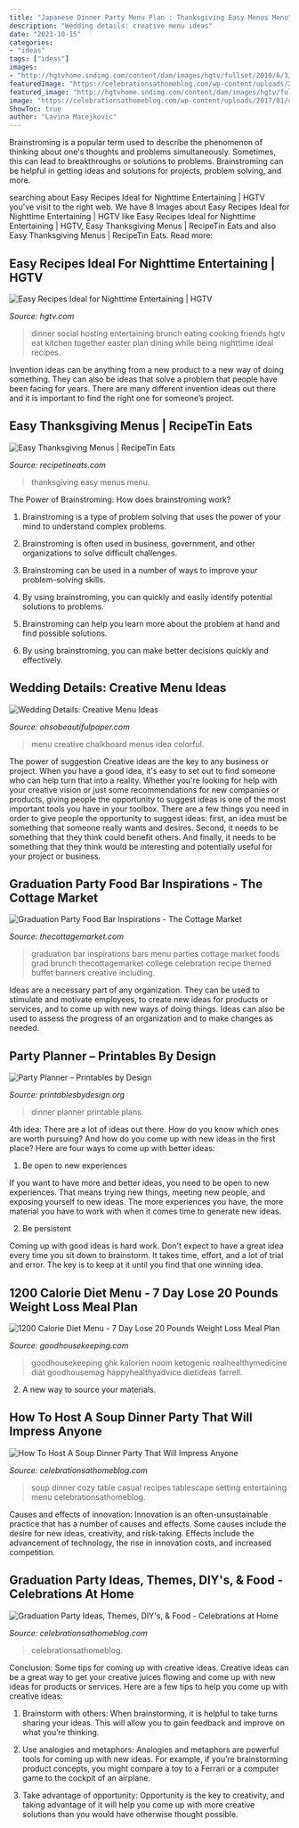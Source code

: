 ```yaml
---
title: "Japanese Dinner Party Menu Plan : Thanksgiving Easy Menus Menu"
description: "Wedding details: creative menu ideas"
date: "2023-10-15"
categories:
- "ideas"
tags: ["ideas"]
images:
- "http://hgtvhome.sndimg.com/content/dam/images/hgtv/fullset/2010/6/3/2/TS-AA017691_dinner-party_s4x3.jpg.rend.hgtvcom.1280.960.suffix/1400952887787.jpeg"
featuredImage: "https://celebrationsathomeblog.com/wp-content/uploads/2017/01/cozy-soup-dinner-party-tablescape.jpg"
featured_image: "http://hgtvhome.sndimg.com/content/dam/images/hgtv/fullset/2010/6/3/2/TS-AA017691_dinner-party_s4x3.jpg.rend.hgtvcom.1280.960.suffix/1400952887787.jpeg"
image: "https://celebrationsathomeblog.com/wp-content/uploads/2017/01/cozy-soup-dinner-party-tablescape.jpg"
ShowToc: true
author: "Lavina Macejkovic"
---
```



Brainstroming is a popular term used to describe the phenomenon of thinking about one's thoughts and problems simultaneously. Sometimes, this can lead to breakthroughs or solutions to problems. Brainstroming can be helpful in getting ideas and solutions for projects, problem solving, and more.

	

		
searching about Easy Recipes Ideal for Nighttime Entertaining | HGTV you've visit to the right web. We have 8 Images about Easy Recipes Ideal for Nighttime Entertaining | HGTV like Easy Recipes Ideal for Nighttime Entertaining | HGTV, Easy Thanksgiving Menus | RecipeTin Eats and also Easy Thanksgiving Menus | RecipeTin Eats. Read more:
		
    
## Easy Recipes Ideal For Nighttime Entertaining | HGTV

<img loading=lazy src="http://hgtvhome.sndimg.com/content/dam/images/hgtv/fullset/2010/6/3/2/TS-AA017691_dinner-party_s4x3.jpg.rend.hgtvcom.1280.960.suffix/1400952887787.jpeg" onerror="this.onerror=null;this.src='https://tse3.mm.bing.net/th?id=OIP.Ku9ZJUtx8dd-pDOjyBvuHwHaFj&amp;pid=15.1';" alt="Easy Recipes Ideal for Nighttime Entertaining | HGTV">

_Source: hgtv.com_

>dinner social hosting entertaining brunch eating cooking friends hgtv eat kitchen together easter plan dining while being nighttime ideal recipes. 

	

Invention ideas can be anything from a new product to a new way of doing something. They can also be ideas that solve a problem that people have been facing for years. There are many different invention ideas out there and it is important to find the right one for someone’s project.

    
## Easy Thanksgiving Menus | RecipeTin Eats

<img loading=lazy src="https://www.recipetineats.com/wp-content/uploads/2017/11/Easy-Thanksgiving-Menus-2.jpg" onerror="this.onerror=null;this.src='https://tse3.mm.bing.net/th?id=OIP.30uryz8y4dxVMyHinzRfgQHaKX&amp;pid=15.1';" alt="Easy Thanksgiving Menus | RecipeTin Eats">

_Source: recipetineats.com_

>thanksgiving easy menus menu. 

	

The Power of Brainstroming: How does brainstroming work?
1. Brainstroming is a type of problem solving that uses the power of your mind to understand complex problems.
2. Brainstroming is often used in business, government, and other organizations to solve difficult challenges.

3. Brainstroming can be used in a number of ways to improve your problem-solving skills.

4. By using brainstroming, you can quickly and easily identify potential solutions to problems.

5. Brainstroming can help you learn more about the problem at hand and find possible solutions.

6. By using brainstroming, you can make better decisions quickly and effectively.

    
## Wedding Details: Creative Menu Ideas

<img loading=lazy src="http://ohsobeautifulpaper.com/wp-content/uploads/2011/06/wedding-chalkboard-menu-idea.jpg" onerror="this.onerror=null;this.src='https://tse2.mm.bing.net/th?id=OIP.t5MuvBm0txvo7qU3qZ7JSgHaK5&amp;pid=15.1';" alt="Wedding Details: Creative Menu Ideas">

_Source: ohsobeautifulpaper.com_

>menu creative chalkboard menus idea colorful. 

	

The power of suggestion
Creative ideas are the key to any business or project. When you have a good idea, it's easy to set out to find someone who can help turn that into a reality. Whether you're looking for help with your creative vision or just some recommendations for new companies or products, giving people the opportunity to suggest ideas is one of the most important tools you have in your toolbox.
There are a few things you need in order to give people the opportunity to suggest ideas: first, an idea must be something that someone really wants and desires. Second, it needs to be something that they think could benefit others. And finally, it needs to be something that they think would be interesting and potentially useful for your project or business.

    
## Graduation Party Food Bar Inspirations - The Cottage Market

<img loading=lazy src="http://thecottagemarket.com/wp-content/uploads/2014/05/foodbartower.jpg" onerror="this.onerror=null;this.src='https://tse3.mm.bing.net/th?id=OIP.7Jh7Zme_Ozch6nypTbzLEQHaO0&amp;pid=15.1';" alt="Graduation Party Food Bar Inspirations - The Cottage Market">

_Source: thecottagemarket.com_

>graduation bar inspirations bars menu parties cottage market foods grad brunch thecottagemarket college celebration recipe themed buffet banners creative including. 

	

Ideas are a necessary part of any organization. They can be used to stimulate and motivate employees, to create new ideas for products or services, and to come up with new ways of doing things. Ideas can also be used to assess the progress of an organization and to make changes as needed.

    
## Party Planner – Printables By Design

<img loading=lazy src="https://printablesbydesign.org/wp-content/uploads/2019/09/Party-Dinner-Plan-Pink.jpg" onerror="this.onerror=null;this.src='https://tse4.mm.bing.net/th?id=OIP.NScVl1LxAFcNqy03VoCgnQHaJl&amp;pid=15.1';" alt="Party Planner – Printables by Design">

_Source: printablesbydesign.org_

>dinner planner printable plans. 

	

4th idea:
There are a lot of ideas out there. How do you know which ones are worth pursuing? And how do you come up with new ideas in the first place?
Here are four ways to come up with better ideas:

1. Be open to new experiences

If you want to have more and better ideas, you need to be open to new experiences. That means trying new things, meeting new people, and exposing yourself to new ideas. The more experiences you have, the more material you have to work with when it comes time to generate new ideas.

2. Be persistent

Coming up with good ideas is hard work. Don't expect to have a great idea every time you sit down to brainstorm. It takes time, effort, and a lot of trial and error. The key is to keep at it until you find that one winning idea.

    
## 1200 Calorie Diet Menu - 7 Day Lose 20 Pounds Weight Loss Meal Plan

<img loading=lazy src="http://ghk.h-cdn.co/assets/17/20/1495050703-ghk-7day1200calorie.jpg" onerror="this.onerror=null;this.src='https://tse2.mm.bing.net/th?id=OIP.syQbYiPBA3g_4MhnvumD1AHaUG&amp;pid=15.1';" alt="1200 Calorie Diet Menu - 7 Day Lose 20 Pounds Weight Loss Meal Plan">

_Source: goodhousekeeping.com_

>goodhousekeeping ghk kalorien noom ketogenic realhealthymedicine diät goodhousemag happyhealthyadvice dietideas farrell. 

	

2. A new way to source your materials.

    
## How To Host A Soup Dinner Party That Will Impress Anyone

<img loading=lazy src="https://celebrationsathomeblog.com/wp-content/uploads/2017/01/cozy-soup-dinner-party-tablescape.jpg" onerror="this.onerror=null;this.src='https://tse1.mm.bing.net/th?id=OIP.3s0VWehLfhniNt7bjL7NjwHaLH&amp;pid=15.1';" alt="How To Host A Soup Dinner Party That Will Impress Anyone">

_Source: celebrationsathomeblog.com_

>soup dinner cozy table casual recipes tablescape setting entertaining menu celebrationsathomeblog. 

	

Causes and effects of innovation:
Innovation is an often-unsustainable practice that has a number of causes and effects. Some causes include the desire for new ideas, creativity, and risk-taking. Effects include the advancement of technology, the rise in innovation costs, and increased competition.

    
## Graduation Party Ideas, Themes, DIY&#039;s, &amp; Food - Celebrations At Home

<img loading=lazy src="https://celebrationsathomeblog.com/wp-content/uploads/2019/04/ideas-for-graduation-party-630x947.jpg" onerror="this.onerror=null;this.src='https://tse1.mm.bing.net/th?id=OIP.jFST9eqT0TYy1t417GHxnwHaLI&amp;pid=15.1';" alt="Graduation Party Ideas, Themes, DIY&#039;s, &amp; Food - Celebrations at Home">

_Source: celebrationsathomeblog.com_

>celebrationsathomeblog. 

	

Conclusion: Some tips for coming up with creative ideas.
Creative ideas can be a great way to get your creative juices flowing and come up with new ideas for products or services. Here are a few tips to help you come up with creative ideas:
1. Brainstorm with others: When brainstorming, it is helpful to take turns sharing your ideas. This will allow you to gain feedback and improve on what you’re thinking.

2. Use analogies and metaphors: Analogies and metaphors are powerful tools for coming up with new ideas. For example, if you’re brainstorming product concepts, you might compare a toy to a Ferrari or a computer game to the cockpit of an airplane.

3. Take advantage of opportunity: Opportunity is the key to creativity, and taking advantage of it will help you come up with more creative solutions than you would have otherwise thought possible.

